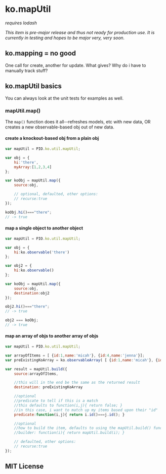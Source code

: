 # ko.mapUtil

*requires lodash*

*This item is pre-major release and thus not ready for production use. It is currently in testing and hopes to be major very, very soon.*

## ko.mapping = no good

One call for create, another for update. What gives? Why do i have to manually track stuff?

## ko.mapUtil basics

You can always look at the unit tests for examples as well.

### mapUtil.map()

The `map()` function does it all--refreshes models, etc with new data, OR creates a new observable-based obj out of new data.

#### create a knockout-based obj from a plain obj

```js
var mapUtil = PIO.ko.util.mapUtil;

var obj = {
	hi:'there',
	myArray:[1,2,3,4]
};

var koObj = mapUtil.map({
	source:obj,

	// optional, defaulted, other options:
	// recurse:true
});

koObj.hi()==="there";
// -> true

```

#### map a single object to another object

```js
var mapUtil = PIO.ko.util.mapUtil;

var obj = {
	hi:ko.observable('there')
};

var obj2 = {
	hi:ko.observable()
};

var koObj = mapUtil.map({
	source:obj,
	destination:obj2
});

obj2.hi()==="there";
// -> true

obj2 === koObj;
// -> true

```

#### map an array of objs to another array of objs

```js
var mapUtil = PIO.ko.util.mapUtil;

var arrayOfItems = [ {id:1,name:'micah'}, {id:4,name:'jenna'}];
var preExistingKoArray = ko.observableArray( [ {id:1,name:'micah'}, {id:3, name:'justin'} ]);

var result = mapUtil.build({
	source:arrayOfItems,

	//this will in the end be the same as the returned result
	destination: preExistingKoArray

	//optional
	//predicate to tell if this is a match
	//this defaults to function(i,j){ return false; }
	//in this case, i want to match up my items based upon their "id"
	predicate:function(i,j){ return i.id()===j.id(); }

	//optional
	//how to build the item, defaults to using the mapUtil.build() func
	//builder: function(i){ return mapUtil.build(i); }

	// defaulted, other options:
	// recurse:true
});
```




## MIT License
